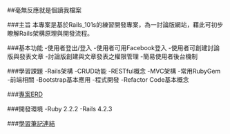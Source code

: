 
##毫無反應就是個讀我檔案

###主旨
本專案是基於Rails_101s的練習開發專案，為一討論版網站，藉此可初步瞭解Rails架構原理與開發流程。

###基本功能
  -使用者登出/登入
    -使用者可用Facebook登入
  -使用者可創建討論版與發表文章
    -討論版創建與文章發表之權限管理
  -簡易使用者後台機制

###學習課題
  -Rails架構
    -CRUD功能
    -RESTful概念
    -MVC架構
    -常用RubyGem
  -前端相關
    -Bootstrap基本應用
  -程式開發
    -Refactor Code基本概念

###[專案ERD](erd.pdf)
  
###開發環境
  -Ruby 2.2.2
  -Rails 4.2.3

###[學習筆記連結](http://springok-blog.logdown.com/)



